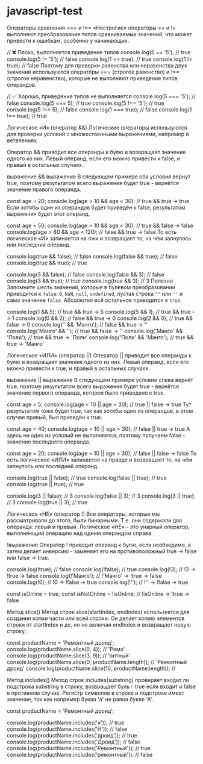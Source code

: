 # javascript-test

Операторы сравнения === и !== «Нестрогие» операторы == и != выполняют
преобразование типов сравниваемых значений, что может привести к ошибкам,
особенно у начинающих.

// ❌ Плохо, выполняется приведение типов console.log(5 == '5'); // true
console.log(5 != '5'); // false console.log(1 == true); // true console.log(1 !=
true); // false Поэтому для проверки равенства или неравенства двух значений
используются операторы === (строгое равенство) и !== (строгое неравенство),
которые не выполняют приведение типов операндов.

// ✅ Хорошо, приведение типов не выполняется console.log(5 === '5'); // false
console.log(5 === 5); // true console.log(5 !== '5'); // true console.log(5 !==
5); // false console.log(1 === true); // false console.log(1 !== true); // true

Логическое «И» (оператор &&) Логические операторы используются для проверки
условий с множественными выражениями, например в ветвлениях.

Оператор && приводит все операнды к булю и возвращает значение одного из них.
Левый операнд, если его можно привести к false, и правый в остальных случаях.

выражение && выражение В следующем примере оба условия вернут true, поэтому
результатом всего выражения будет true - вернётся значение правого операнда.

const age = 20; console.log(age > 10 && age < 30); // true && true -> true Если
хотябы один из операндов будет приведён к false, результатом выражения будет
этот операнд.

const age = 50; console.log(age > 10 && age < 30); // true && false -> false
console.log(age > 80 && age < 120); // false && true -> false То есть логическое
«И» запинается на лжи и возвращает то, на чём запнулось или последний операнд.

console.log(true && false); // false console.log(false && true); // false
console.log(true && true); // true

console.log(3 && false); // false console.log(false && 3); // false
console.log(3 && true); // true console.log(true && 3); // 3 Полезно Запомните
шесть значений, которые в булевом преобразовании приводятся к `false`: `0`,
`NaN`, `null`, `undefined`, пустая строка `""` или `''` и само значение `false`.
Абсолютно всё остальное приводится к `true`.

console.log(1 && 5); // true && true -> 5 console.log(5 && 1); // true && true
-> 1 console.log(0 && 2); // false && true -> 0 console.log(2 && 0); // true &&
false -> 0 console.log('' && 'Манго'); // false && true -> ''
console.log('Манго' && ''); // true && false -> '' console.log('Манго' &&
'Поли'); // true && true -> 'Поли' console.log('Поли' && 'Манго'); // true &&
true -> 'Манго'

Логическое «ИЛИ» (оператор ||) Оператор || приводит все операнды к булю и
возвращает значение одного из них. Левый операнд, если его можно привести к
true, и правый в остальных случаях.

выражение || выражение В следующем примере условие слева вернёт true, поэтому
результатом всего выражения будет true - вернётся значение первого операнда,
которое было приведено к true.

const age = 5; console.log(age < 10 || age > 30); // true || false -> true Тут
результатом тоже будет true, так как хотябы один из операндов, в этом случае
правый, был приведён к true.

const age = 40; console.log(age < 10 || age > 30); // false || true -> true А
здесь ни одно из условий не выполняется, поэтому получаем false - значение
последнего операнда.

const age = 20; console.log(age < 10 || age > 30); // false || false -> false То
есть логическое «ИЛИ» запинается на правде и возвращает то, на чём запнулось или
последний операнд.

console.log(true || false); // true console.log(false || true); // true
console.log(true || true); // true

console.log(3 || false); // 3 console.log(false || 3); // 3 console.log(3 ||
true); // 3 console.log(true || 3); // true

Логическое «НЕ» (оператор !) Все операторы, которые мы рассматривали до этого,
были бинарными. Т.е. они содержали два операнда: левый и правый. Логическое
«НЕ» - это унарный оператор, выполняющий операцию над одним операндом справа.

!выражение Оператор ! приводит операнд к булю, если необходимо, а затем делает
инверсию - заменяет его на противоположный true -> false или false -> true.

console.log(!true); // false console.log(!false); // true console.log(!3); // !3
-> !true -> false console.log(!'Манго'); // !'Манго' -> !true -> false
console.log(!0); // !0 -> !false -> true console.log(!''); // !'' -> !false ->
true

const isOnline = true; const isNotOnline = !isOnline; // !isOnline -> !true ->
false

Метод slice() Метод строк slice(startIndex, endIndex) используется для создания
копии части или всей строки. Он делает копию элементов строки от startIndex и
до, но не включая endIndex и возвращает новую строку.

const productName = 'Ремонтный дроид'; console.log(productName.slice(0, 4)); //
'Ремо' console.log(productName.slice(3, 9)); // 'онтный'
console.log(productName.slice(0, productName.length)); // 'Ремонтный дроид'
console.log(productName.slice(10, productName.length)); //

Метод includes() Метод строк includes(substring) проверяет входит ли подстрока
substring в строку, возвращает буль - true если входит и false в противном
случае. Регистр символов в строке и подстроке имеет значение, так как например
буква 'a' не равна букве 'А'.

const productName = 'Ремонтный дроид';

console.log(productName.includes('н')); // true
console.log(productName.includes('Н')); // false
console.log(productName.includes('дроид')); // true
console.log(productName.includes('Дроид')); // false
console.log(productName.includes('Ремонтный')); // true
console.log(productName.includes('ремонтный')); // false
